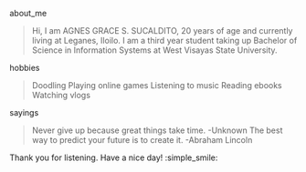 about_me
> Hi, I am AGNES GRACE S. SUCALDITO, 20 years of age and currently living at Leganes, Iloilo. I am a third year student taking up Bachelor of Science in Information Systems at West Visayas State University.

hobbies
> Doodling 
> Playing online games 
> Listening to music 
> Reading ebooks
> Watching vlogs 

sayings
> Never give up because great things take time. -Unknown
> The best way to predict your future is to create it. -Abraham Lincoln

Thank you for listening.
Have a nice day! :simple_smile:


